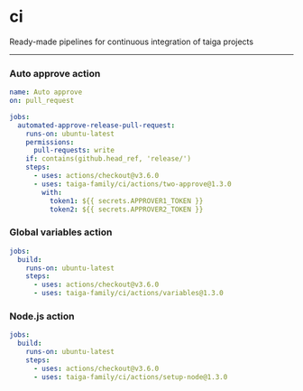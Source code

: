 # ci

Ready-made pipelines for continuous integration of taiga projects

---

### Auto approve action

```yml
name: Auto approve
on: pull_request

jobs:
  automated-approve-release-pull-request:
    runs-on: ubuntu-latest
    permissions:
      pull-requests: write
    if: contains(github.head_ref, 'release/')
    steps:
      - uses: actions/checkout@v3.6.0
      - uses: taiga-family/ci/actions/two-approve@1.3.0
        with:
          token1: ${{ secrets.APPROVER1_TOKEN }}
          token2: ${{ secrets.APPROVER2_TOKEN }}
```

### Global variables action

```yml
jobs:
  build:
    runs-on: ubuntu-latest
    steps:
      - uses: actions/checkout@v3.6.0
      - uses: taiga-family/ci/actions/variables@1.3.0
```

### Node.js action

```yml
jobs:
  build:
    runs-on: ubuntu-latest
    steps:
      - uses: actions/checkout@v3.6.0
      - uses: taiga-family/ci/actions/setup-node@1.3.0
```
